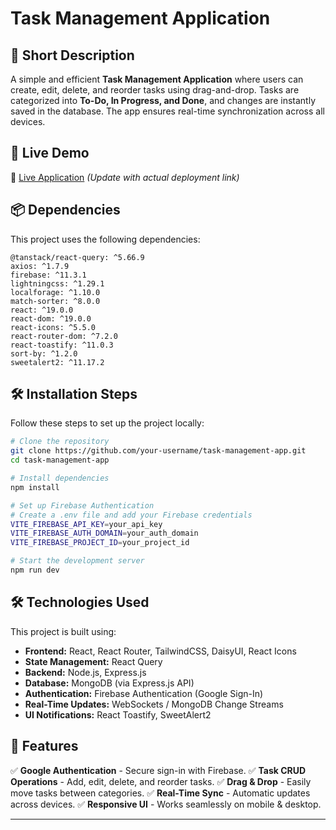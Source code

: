 
# Task Management Application

## 📌 Short Description
A simple and efficient **Task Management Application** where users can create, edit, delete, and reorder tasks using drag-and-drop. Tasks are categorized into **To-Do, In Progress, and Done**, and changes are instantly saved in the database. The app ensures real-time synchronization across all devices.

## 🚀 Live Demo
🔗 [Live Application](#) *(Update with actual deployment link)*

## 📦 Dependencies
This project uses the following dependencies:

```
@tanstack/react-query: ^5.66.9
axios: ^1.7.9
firebase: ^11.3.1
lightningcss: ^1.29.1
localforage: ^1.10.0
match-sorter: ^8.0.0
react: ^19.0.0
react-dom: ^19.0.0
react-icons: ^5.5.0
react-router-dom: ^7.2.0
react-toastify: ^11.0.3
sort-by: ^1.2.0
sweetalert2: ^11.17.2
```

## 🛠️ Installation Steps

Follow these steps to set up the project locally:

```sh
# Clone the repository
git clone https://github.com/your-username/task-management-app.git
cd task-management-app

# Install dependencies
npm install

# Set up Firebase Authentication
# Create a .env file and add your Firebase credentials
VITE_FIREBASE_API_KEY=your_api_key
VITE_FIREBASE_AUTH_DOMAIN=your_auth_domain
VITE_FIREBASE_PROJECT_ID=your_project_id

# Start the development server
npm run dev
```

## 🛠️ Technologies Used

This project is built using:

- **Frontend:** React, React Router, TailwindCSS, DaisyUI, React Icons
- **State Management:** React Query
- **Backend:** Node.js, Express.js
- **Database:** MongoDB (via Express.js API)
- **Authentication:** Firebase Authentication (Google Sign-In)
- **Real-Time Updates:** WebSockets / MongoDB Change Streams
- **UI Notifications:** React Toastify, SweetAlert2

## 📜 Features

✅ **Google Authentication** - Secure sign-in with Firebase.
✅ **Task CRUD Operations** - Add, edit, delete, and reorder tasks.
✅ **Drag & Drop** - Easily move tasks between categories.
✅ **Real-Time Sync** - Automatic updates across devices.
✅ **Responsive UI** - Works seamlessly on mobile & desktop.

---




